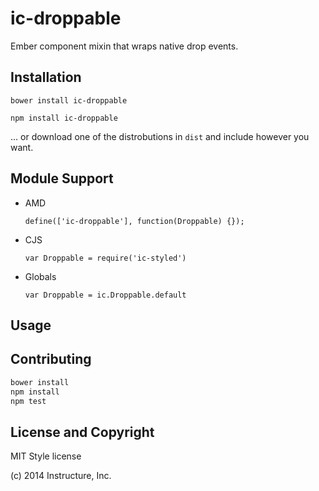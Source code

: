 ic-droppable
============

Ember component mixin that wraps native drop events.

Installation
------------

`bower install ic-droppable`

`npm install ic-droppable`

... or download one of the distrobutions in `dist` and include however
you want.

Module Support
--------------

- AMD

  `define(['ic-droppable'], function(Droppable) {});`

- CJS

  `var Droppable = require('ic-styled')`

- Globals

  `var Droppable = ic.Droppable.default`

Usage
-----


Contributing
------------

```sh
bower install
npm install
npm test
```

License and Copyright
---------------------

MIT Style license

(c) 2014 Instructure, Inc.

